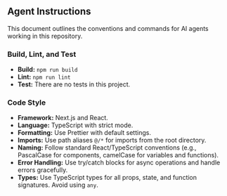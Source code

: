 ## Agent Instructions

This document outlines the conventions and commands for AI agents working in this repository.

### Build, Lint, and Test

- **Build:** `npm run build`
- **Lint:** `npm run lint`
- **Test:** There are no tests in this project.

### Code Style

- **Framework:** Next.js and React.
- **Language:** TypeScript with strict mode.
- **Formatting:** Use Prettier with default settings.
- **Imports:** Use path aliases `@/*` for imports from the root directory.
- **Naming:** Follow standard React/TypeScript conventions (e.g., PascalCase for components, camelCase for variables and functions).
- **Error Handling:** Use try/catch blocks for async operations and handle errors gracefully.
- **Types:** Use TypeScript types for all props, state, and function signatures. Avoid using `any`.
